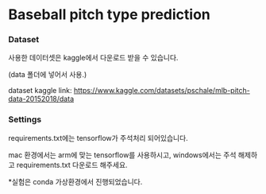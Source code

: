 # Baseball pitch type prediction

### Dataset

사용한 데이터셋은 kaggle에서 다운로드 받을 수 있습니다.

(data 폴더에 넣어서 사용.)

dataset kaggle link: https://www.kaggle.com/datasets/pschale/mlb-pitch-data-20152018/data

### Settings

requirements.txt에는 tensorflow가 주석처리 되어있습니다.

mac 환경에서는 arm에 맞는 tensorflow를 사용하시고, windows에서는 주석 해제하고 requirements.txt 다운로드 해주세요.

*실험은 conda 가상환경에서 진행되었습니다.
